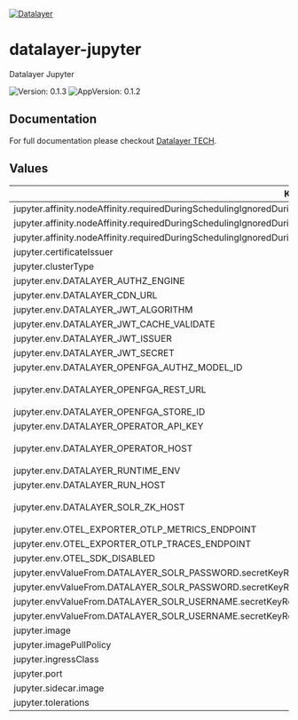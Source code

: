 [![Datalayer](https://assets.datalayer.tech/datalayer-25.svg)](https://datalayer.io)

# datalayer-jupyter

Datalayer Jupyter

![Version: 0.1.3](https://img.shields.io/badge/Version-0.1.3-informational?style=flat-square) ![AppVersion: 0.1.2](https://img.shields.io/badge/AppVersion-0.1.2-informational?style=flat-square)

## Documentation

For full documentation please checkout [Datalayer TECH](https://datalayer.tech/docs/build).

## Values

| Key | Type | Default | Description |
|-----|------|---------|-------------|
| jupyter.affinity.nodeAffinity.requiredDuringSchedulingIgnoredDuringExecution.nodeSelectorTerms[0].matchExpressions[0].key | string | `"role.datalayer.io/api"` |  |
| jupyter.affinity.nodeAffinity.requiredDuringSchedulingIgnoredDuringExecution.nodeSelectorTerms[0].matchExpressions[0].operator | string | `"In"` |  |
| jupyter.affinity.nodeAffinity.requiredDuringSchedulingIgnoredDuringExecution.nodeSelectorTerms[0].matchExpressions[0].values[0] | string | `"true"` |  |
| jupyter.certificateIssuer | string | `"letsencrypt"` |  |
| jupyter.clusterType | string | `"any"` |  |
| jupyter.env.DATALAYER_AUTHZ_ENGINE | string | `""` |  |
| jupyter.env.DATALAYER_CDN_URL | string | `""` |  |
| jupyter.env.DATALAYER_JWT_ALGORITHM | string | `""` |  |
| jupyter.env.DATALAYER_JWT_CACHE_VALIDATE | string | `"false"` |  |
| jupyter.env.DATALAYER_JWT_ISSUER | string | `"https://id.datalayer.run"` |  |
| jupyter.env.DATALAYER_JWT_SECRET | string | `""` |  |
| jupyter.env.DATALAYER_OPENFGA_AUTHZ_MODEL_ID | string | `""` |  |
| jupyter.env.DATALAYER_OPENFGA_REST_URL | string | `"http://datalayer-openfga.datalayer-openfga.svc.cluster.local:8080"` |  |
| jupyter.env.DATALAYER_OPENFGA_STORE_ID | string | `""` |  |
| jupyter.env.DATALAYER_OPERATOR_API_KEY | string | `""` |  |
| jupyter.env.DATALAYER_OPERATOR_HOST | string | `"datalayer-operator-svc.datalayer-api.svc.cluster.local:2111"` |  |
| jupyter.env.DATALAYER_RUNTIME_ENV | string | `"prod"` |  |
| jupyter.env.DATALAYER_RUN_HOST | string | `""` |  |
| jupyter.env.DATALAYER_SOLR_ZK_HOST | string | `"solr-datalayer-solrcloud-zookeeper-headless.datalayer-solr.svc.cluster.local"` |  |
| jupyter.env.OTEL_EXPORTER_OTLP_METRICS_ENDPOINT | string | `""` |  |
| jupyter.env.OTEL_EXPORTER_OTLP_TRACES_ENDPOINT | string | `""` |  |
| jupyter.env.OTEL_SDK_DISABLED | string | `"false"` |  |
| jupyter.envValueFrom.DATALAYER_SOLR_PASSWORD.secretKeyRef.key | string | `"password"` |  |
| jupyter.envValueFrom.DATALAYER_SOLR_PASSWORD.secretKeyRef.name | string | `"solr-basic-auth"` |  |
| jupyter.envValueFrom.DATALAYER_SOLR_USERNAME.secretKeyRef.key | string | `"username"` |  |
| jupyter.envValueFrom.DATALAYER_SOLR_USERNAME.secretKeyRef.name | string | `"solr-basic-auth"` |  |
| jupyter.image | string | `"datalayer/jupyter:0.1.1"` |  |
| jupyter.imagePullPolicy | string | `"Always"` |  |
| jupyter.ingressClass | string | `"datalayer-traefik"` |  |
| jupyter.port | int | `9500` |  |
| jupyter.sidecar.image | string | `"datalayer/whoami:0.0.6"` |  |
| jupyter.tolerations | object | `{}` |  |

